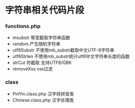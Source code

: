 # 字符串相关代码片段

### functions.php

* msubstr       等宽截取字符串函数
* random 		产生随机字符串
* utf8Substr 	不使用mb_substr截取中文UTF-8字符串
* utf8Strlen 	不使用mb_substr统计utf8中文字符串长度的函数
* strCut 		符截取 支持UTF8/GBK
* removeXss 	xss过滤


### class
* PinYin.class.php 	汉字转拼音类
* Chinese.class.php 汉字处理类

